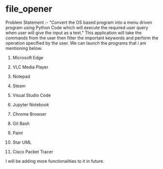 # file_opener
Problem Statement :- "Convert the OS based program into a menu driven program using Python Code which will execute the required user query when user will give the input as a text."
This application will take the commands from the user then filter the important keywords and perform the operation specified by the user.
We can launch the programs that i am mentioning below:

1) Microsoft Edge

2) VLC Media Player

3) Notepad

4) Steam

5) Visual Studio Code

6) Jupyter Notebook

7) Chrome Browser

8) Git Bash

9) Paint

10) Star UML

11) Cisco Packet Tracer

I will be adding more functionalities to it in future.

